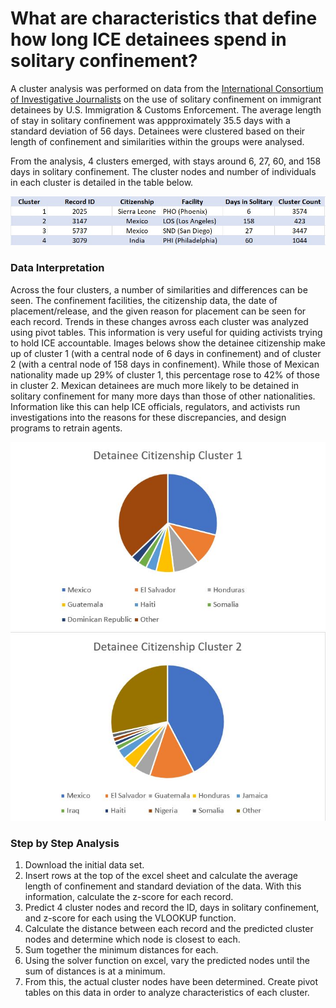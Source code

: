# What are characteristics that define how long ICE detainees spend in solitary confinement?

A cluster analysis was performed on data from the [International Consortium of Investigative Journalists](https://www.icij.org/investigations/solitary-voices/how-us-immigration-authorities-use-solitary-confinement/) on the use of solitary confinement on immigrant detainees by U.S. Immigration &amp; Customs Enforcement. The average length of stay in solitary confinement was appproximately 35.5 days with a standard deviation of 56 days. Detainees were clustered based on their length of confinement and similarities within the groups were analysed. 

From the analysis, 4 clusters emerged, with stays around 6, 27, 60, and 158 days in solitary confinement. The cluster nodes and number of individuals in each cluster is detailed in the table below.

![Cluster Table](https://github.com/njeeva/ice-solitary-confinement-cluster-analysis/blob/master/Cluster%20Node%20Table.JPG)

### Data Interpretation

Across the four clusters, a number of similarities and differences can be seen. The confinement facilities, the citizenship data, the date of placement/release, and the given reason for placement can be seen for each record. Trends in these changes avross each cluster was analyzed using pivot tables. This information is very useful for quiding activists trying to hold ICE accountable. Images belows show the detainee citizenship make up of cluster 1 (with a central node of 6 days in confinement) and of cluster 2 (with a central node of 158 days in confinement). While those of Mexican nationality made up 29% of cluster 1, this percentage rose to 42% of those in cluster 2. Mexican detainees are much more likely to be detained in solitary confinement for many more days than those of other nationalities. Information like this can help ICE officials, regulators, and activists run investigations into the reasons for these discrepancies, and design programs to retrain agents.

![Cluster 1](https://github.com/njeeva/ice-solitary-confinement-cluster-analysis/blob/master/Cluster%201%20Citizenship.JPG) ![Cluster 2](https://github.com/njeeva/ice-solitary-confinement-cluster-analysis/blob/master/Cluster%202%20Citizenship.JPG)

### Step by Step Analysis
1. Download the initial data set.
2. Insert rows at the top of the excel sheet and calculate the average length of confinement and standard deviation of the data. With this information, calculate the z-score for each record.
3. Predict 4 cluster nodes and record the ID, days in solitary confinement, and z-score for each using the VLOOKUP function. 
4. Calculate the distance between each record and the predicted cluster nodes and determine which node is closest to each.
5. Sum together the minimum distances for each.
6. Using the solver function on excel, vary the predicted nodes until the sum of distances is at a minimum.
7. From this, the actual cluster nodes have been determined. Create pivot tables on this data in order to analyze characteristics of each cluster.
